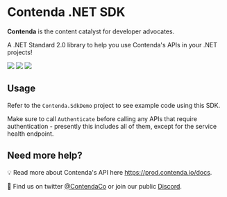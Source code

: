 # Contenda .NET SDK

**Contenda** is the content catalyst for developer advocates. 

A .NET Standard 2.0 library to help you use Contenda's APIs in your .NET projects!

![](https://img.shields.io/badge/platform-any-green.svg?longCache=true&style=flat-square) ![](https://img.shields.io/badge/nuget-yes-green.svg?longCache=true&style=flat-square) ![](https://img.shields.io/badge/license-MIT-blue.svg?longCache=true&style=flat-square)

## Usage

Refer to the `Contenda.SdkDemo` project to see example code using this SDK.

Make sure to call `Authenticate` before calling any APIs that require authentication - presently this includes all of them, except for the service health endpoint.

## Need more help?

💡 Read more about Contenda's API here https://prod.contenda.io/docs.

💬 Find us on twitter [@ContendaCo](https://twitter.com/ContendaCo) or join our public [Discord](https://discord.gg/bYda4pQz2v).